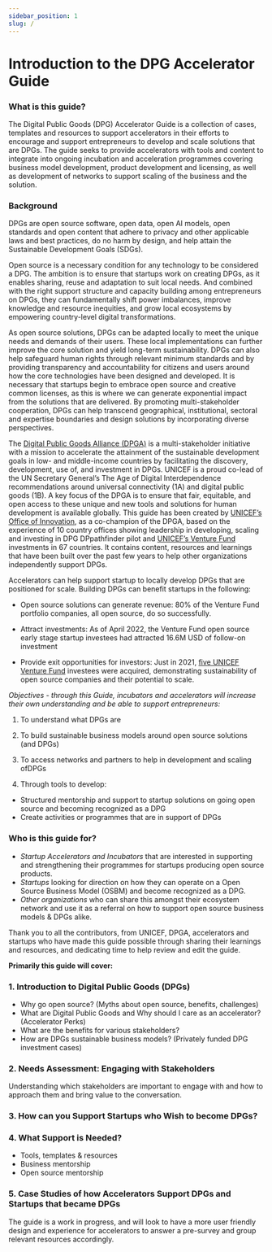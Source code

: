 ```yaml
---
sidebar_position: 1
slug: /
---
```


# Introduction to the DPG Accelerator Guide

### What is this guide?
The Digital Public Goods (DPG) Accelerator Guide is a collection of cases, templates and resources to support accelerators in their efforts to encourage and support entrepreneurs to develop and scale solutions that are DPGs. The guide seeks to provide accelerators with tools and content to integrate into ongoing incubation and acceleration programmes covering business model development, product development and licensing, as well as development of networks to support scaling of the business and the solution.

### Background
DPGs are open source software, open data, open AI models, open standards and open content that adhere to privacy and other applicable laws and best practices, do no harm by design, and help attain the Sustainable Development Goals (SDGs).  

Open source is a necessary condition for any technology to be considered a DPG. The ambition is to ensure that startups work on creating DPGs, as it enables sharing, reuse and adaptation to suit local needs.  And combined with the right support structure and capacity building among entrepreneurs on DPGs, they can fundamentally shift power imbalances, improve knowledge and resource inequities, and grow local ecosystems by empowering country-level digital transformations.  

As open source solutions, DPGs can be adapted locally to meet the unique needs and demands of their users. These local implementations can further improve the core solution and yield long-term sustainability. DPGs can also help safeguard human rights through relevant minimum standards and by providing transparency and accountability for citizens and users around how the core technologies have been designed and developed. It is necessary that startups begin to embrace open source and creative common licenses, as this is where we can generate exponential impact from the solutions that are delivered.  By promoting multi-stakeholder cooperation, DPGs can help transcend geographical, institutional, sectoral and expertise boundaries and design solutions by incorporating diverse perspectives.  

The [Digital Public Goods Alliance (DPGA)](https://digitalpublicgoods.net/) is a multi-stakeholder initiative with a mission to accelerate the attainment of the sustainable development goals in low- and middle-income countries by facilitating the discovery, development, use of, and investment in DPGs. UNICEF is a proud co-lead of the UN Secretary General’s The Age of Digital Interdependence recommendations around universal connectivity (1A) and digital public goods (1B). A key focus of the DPGA is to ensure that fair, equitable, and open access to these unique and new tools and solutions for human development is available globally. This guide has been created by [UNICEF’s Office of Innovation](https://www.unicef.org/innovation/), as a co-champion of the DPGA, based on the experience of 10 country offices showing leadership in developing, scaling and investing in DPG DPpathfinder pilot and [UNICEF’s Venture Fund](https://www.unicefinnovationfund.org/) investments in 67 countries. It contains content, resources and learnings that have been built over the past few years to help other organizations independently support DPGs.

Accelerators can help support startup to locally develop DPGs that are positioned for scale.  Building DPGs can benefit startups in the following: 

* Open source solutions can generate revenue: 80% of the Venture Fund portfolio companies, all open source, do so successfully. 

* Attract investments: As of April 2022, the Venture Fund open source early stage startup investees had attracted 16.6M USD of follow-on investment 

* Provide exit opportunities for investors: Just in 2021, [five UNICEF Venture Fund](https://www.unicef.org/innovation/venture-fund-open-source-acquisitions) investees were acquired, demonstrating sustainability of open source companies and their potential to scale.

*Objectives - through this Guide, incubators and accelerators will increase their own understanding and be able to support entrepreneurs:*

1. To understand what DPGs are 

2. To build sustainable business models around open source solutions (and DPGs) 

3. To access networks and partners to help in development and scaling ofDPGs 

4. Through tools to develop: 
  * Structured mentorship and support to startup solutions on going open source and becoming recognized as a DPG 
  * Create activities or programmes that are in support of DPGs 

### Who is this guide for? 
* *Startup Accelerators and Incubators* that are interested in supporting and strengthening their programmes for startups producing open source products.  
* *Startups* looking for direction on how they can operate on a Open Source Business Model (OSBM) and become recognized as a DPG. 
* *Other organizations* who can share this amongst their ecosystem network and use it as a referral on how to support open source business models & DPGs alike.

Thank you to all the contributors, from UNICEF, DPGA, accelerators and startups who have made this guide possible through sharing their learnings and resources, and dedicating time to help review and edit the guide. 


**Primarily this guide will cover:**

### 1. Introduction to Digital Public Goods (DPGs)
  * Why go open source? (Myths about open source, benefits, challenges)
  * What are Digital Public Goods and Why should I care as an accelerator? (Accelerator Perks)
  * What are the benefits for various stakeholders?
  * How are DPGs sustainable business models? (Privately funded DPG investment cases)

### 2. Needs Assessment: Engaging with Stakeholders
Understanding which stakeholders are important to engage with and how to approach them and bring value to the conversation.

### 3. How can you Support Startups who Wish to become DPGs?

### 4. What Support is Needed? 
  * Tools, templates & resources
  * Business mentorship 
  * Open source mentorship
### 5. Case Studies of how Accelerators Support DPGs and Startups that became DPGs

The guide is a work in progress, and will look to have a more user friendly design and experience for accelerators to answer a pre-survey and group relevant resources accordingly.
